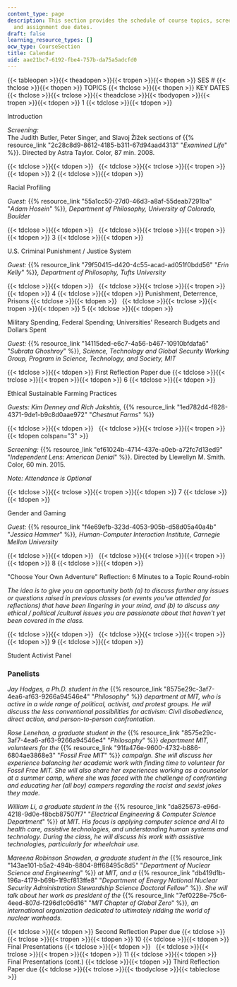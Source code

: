 ```yaml
---
content_type: page
description: This section provides the schedule of course topics, screenings, guests,
  and assignment due dates.
draft: false
learning_resource_types: []
ocw_type: CourseSection
title: Calendar
uid: aae21bc7-6192-fbe4-757b-da75a5adcfd0
---
```

{{< tableopen >}}{{< theadopen >}}{{< tropen >}}{{< thopen >}}
SES #
{{< thclose >}}{{< thopen >}}
TOPICS
{{< thclose >}}{{< thopen >}}
KEY DATES
{{< thclose >}}{{< trclose >}}{{< theadclose >}}{{< tbodyopen >}}{{< tropen >}}{{< tdopen >}}
1
{{< tdclose >}}{{< tdopen >}}

Introduction

*Screening:*   
The Judith Butler, Peter Singer, and Slavoj Žižek sections of {{% resource_link "2c28c8d9-8612-4185-b311-67d94aad4313" "*Examined Life*" %}}. Directed by Astra Taylor. Color, 87 min. 2008.

{{< tdclose >}}{{< tdopen >}}
 
{{< tdclose >}}{{< trclose >}}{{< tropen >}}{{< tdopen >}}
2
{{< tdclose >}}{{< tdopen >}}

Racial Profiling

*Guest:* {{% resource_link "55a1cc50-27d0-46d3-a8af-55deab7291ba" "*Adam Hosein*" %}}*, Department of Philosophy, University of Colorado, Boulder*

{{< tdclose >}}{{< tdopen >}}
 
{{< tdclose >}}{{< trclose >}}{{< tropen >}}{{< tdopen >}}
3
{{< tdclose >}}{{< tdopen >}}

U.S. Criminal Punishment / Justice System

*Guest:* {{% resource_link "79f50415-d420-4c55-acad-ad051f0bdd56" "*Erin Kelly*" %}}*, Department of Philosophy, Tufts University*

{{< tdclose >}}{{< tdopen >}}
 
{{< tdclose >}}{{< trclose >}}{{< tropen >}}{{< tdopen >}}
4
{{< tdclose >}}{{< tdopen >}}
Punishment, Deterrence, Prisons
{{< tdclose >}}{{< tdopen >}}
 
{{< tdclose >}}{{< trclose >}}{{< tropen >}}{{< tdopen >}}
5
{{< tdclose >}}{{< tdopen >}}

Military Spending, Federal Spending; Universities' Research Budgets and Dollars Spent

*Guest:* {{% resource_link "14115ded-e6c7-4a56-b467-10910bfdafa6" "*Subrata Ghoshroy*" %}}*, Science, Technology and Global Security Working Group, Program in Science, Technology, and Society, MIT*

{{< tdclose >}}{{< tdopen >}}
First Reflection Paper due
{{< tdclose >}}{{< trclose >}}{{< tropen >}}{{< tdopen >}}
6
{{< tdclose >}}{{< tdopen >}}

Ethical Sustainable Farming Practices

*Guests: Kim Denney and Rich Jakshtis,* {{% resource_link "1ed782d4-f828-4371-9de1-b9c8d0aae972" "*Chestnut Farms*" %}}

{{< tdclose >}}{{< tdopen >}}
 
{{< tdclose >}}{{< trclose >}}{{< tropen >}}{{< tdopen colspan="3" >}}

*Screening:* {{% resource_link "ef61024b-4714-437e-a0eb-a72fc7d13ed9" "*Independent Lens: American Denial*" %}}. Directed by Llewellyn M. Smith. Color, 60 min. 2015.

*Note: Attendance is Optional*

{{< tdclose >}}{{< trclose >}}{{< tropen >}}{{< tdopen >}}
7
{{< tdclose >}}{{< tdopen >}}

Gender and Gaming

*Guest:* {{% resource_link "f4e69efb-323d-4053-905b-d58d05a40a4b" "*Jessica Hammer*" %}}*, Human-Computer Interaction Institute, Carnegie Mellon University*

{{< tdclose >}}{{< tdopen >}}
 
{{< tdclose >}}{{< trclose >}}{{< tropen >}}{{< tdopen >}}
8
{{< tdclose >}}{{< tdopen >}}

"Choose Your Own Adventure" Reflection: 6 Minutes to a Topic Round-robin

*The idea is to give you an opportunity both (a) to discuss further any issues or questions raised in previous classes (or events you've attended for reflections) that have been lingering in your mind, and (b) to discuss any ethical / political /cultural issues you are passionate about that haven't yet been covered in the class.*

{{< tdclose >}}{{< tdopen >}}
 
{{< tdclose >}}{{< trclose >}}{{< tropen >}}{{< tdopen >}}
9
{{< tdclose >}}{{< tdopen >}}

Student Activist Panel

### Panelists

*Jay Hodges, a Ph.D. student in the* {{% resource_link "8575e29c-3af7-4ea6-af63-9266a94546e4" "*Philosophy*" %}} *department at MIT, who is active in a wide range of political, activist, and protest groups. He will discuss the less conventional possibilities for activism: Civil disobedience, direct action, and person-to-person confrontation.*

*Rose Lenehan, a graduate student in the* {{% resource_link "8575e29c-3af7-4ea6-af63-9266a94546e4" "*Philosophy*" %}} *department MIT, volunteers for the* {{% resource_link "91fa476e-9600-4732-b886-6804ae3868e3" "*Fossil Free MIT*" %}} *campaign. She will discuss her experience balancing her academic work with finding time to volunteer for Fossil Free MIT. She will also share her experiences working as a counselor at a summer camp, where she was faced with the challenge of confronting and educating her (all boy) campers regarding the racist and sexist jokes they made.*

*William Li, a graduate student in the* {{% resource_link "da825673-e96d-4218-9d0e-f8bcb87507f7" "*Electrical Engineering & Computer Science Department*" %}} *at MIT. His focus is applying computer science and AI to health care, assistive technologies, and understanding human systems and technology. During the class, he will discuss his work with assistive technologies, particularly for wheelchair use.*

*Mareena Robinson Snowden, a graduate student in the* {{% resource_link "143ae101-b5a2-494b-8804-8ff68495c8d5" "*Department of Nuclear Science and Engineering*" %}} *at MIT, and a* {{% resource_link "db419d1b-196a-4179-b69b-1f9cf813ffe8" "*Department of Energy National Nuclear Security Administration Stewardship Science Doctoral Fellow*" %}}*. She will talk about her work as president of the* {{% resource_link "7ef0228e-75c6-4eed-807d-f296d1c06d16" "*MIT Chapter of Global Zero*" %}}*, an international organization dedicated to ultimately ridding the world of nuclear warheads.*

{{< tdclose >}}{{< tdopen >}}
Second Reflection Paper due
{{< tdclose >}}{{< trclose >}}{{< tropen >}}{{< tdopen >}}
10
{{< tdclose >}}{{< tdopen >}}
Final Presentations
{{< tdclose >}}{{< tdopen >}}
 
{{< tdclose >}}{{< trclose >}}{{< tropen >}}{{< tdopen >}}
11
{{< tdclose >}}{{< tdopen >}}
Final Presentations (cont.)
{{< tdclose >}}{{< tdopen >}}
Third Reflection Paper due
{{< tdclose >}}{{< trclose >}}{{< tbodyclose >}}{{< tableclose >}}